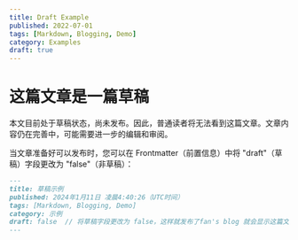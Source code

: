 ```yaml
---
title: Draft Example
published: 2022-07-01
tags: [Markdown, Blogging, Demo]
category: Examples
draft: true
---
```


# 这篇文章是一篇草稿

本文目前处于草稿状态，尚未发布。因此，普通读者将无法看到这篇文章。文章内容仍在完善中，可能需要进一步的编辑和审阅。

当文章准备好可以发布时，您可以在 Frontmatter（前置信息）中将 "draft"（草稿）字段更改为 "false"（非草稿）：

```markdown
---
title: 草稿示例
published: 2024年1月11日 凌晨4:40:26（UTC时间）
tags: [Markdown, Blogging, Demo]
category: 示例
draft: false  // 将草稿字段更改为 false，这样就发布了fan's blog 就会显示这篇文章。
---
